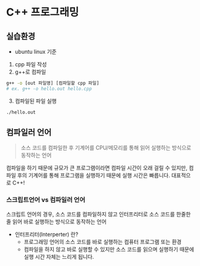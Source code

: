 # C++ 프로그래밍

## 실습환경
- ubuntu linux 기준

1. cpp 파일 작성
2. g++로 컴파일
```bash
g++ -o [out 파일명] [컴파일할 cpp 파일]
# ex. g++ -o hello.out hello.cpp
```
3. 컴파일된 파일 실행
```bash
./hello.out
```

## 컴파일러 언어
> 소스 코드를 컴파일한 후 기계어를 CPU/메모리를 통해 읽어 실행하는 방식으로 동작하는 언어

컴파일을 하기 때문에 규모가 큰 프로그램이라면 컴파일 시간이 오래 걸릴 수 있지만, 컴파일 후의 기계어를 통해 프로그램을 실행하기 때문에 실행 시간은 빠릅니다.
대표적으로 C++!


### 스크립트언어 vs 컴파일러 언어
스크립트 언어의 경우,
소스 코드를 컴파일하지 않고 인터프리터로 소스 코드를 한줄한줄 읽어 바로 실행하는 방식으로 동작하는 언어
- 인터프리터(Interperter) 란?
    - 프로그래밍 언어의 소스 코드를 바로 실행하는 컴퓨터 프로그램 또는 환경
    - 컴파일을 하지 않고 바로 실행할 수 있지만 소스 코드를 읽으며 실행하기 때문에 실행 시간 자체는 느리게 됩니다.

